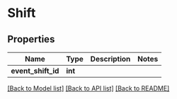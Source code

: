 # Shift

## Properties
Name | Type | Description | Notes
------------ | ------------- | ------------- | -------------
**event_shift_id** | **int** |  | 

[[Back to Model list]](../README.md#documentation-for-models) [[Back to API list]](../README.md#documentation-for-api-endpoints) [[Back to README]](../README.md)



